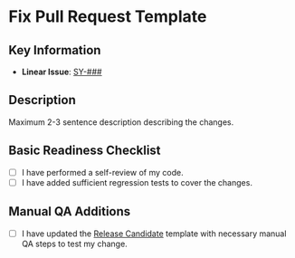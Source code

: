 # Fix Pull Request Template

## Key Information

- **Linear Issue**: [SY-###]()

## Description

Maximum 2-3 sentence description describing the changes.

## Basic Readiness Checklist

- [ ] I have performed a self-review of my code.
- [ ] I have added sufficient regression tests to cover the changes.

## Manual QA Additions

- [ ] I have updated the [Release Candidate](/.github/PULL_REQUEST_TEMPLATE/rc.md) template
  with necessary manual QA steps to test my change.
